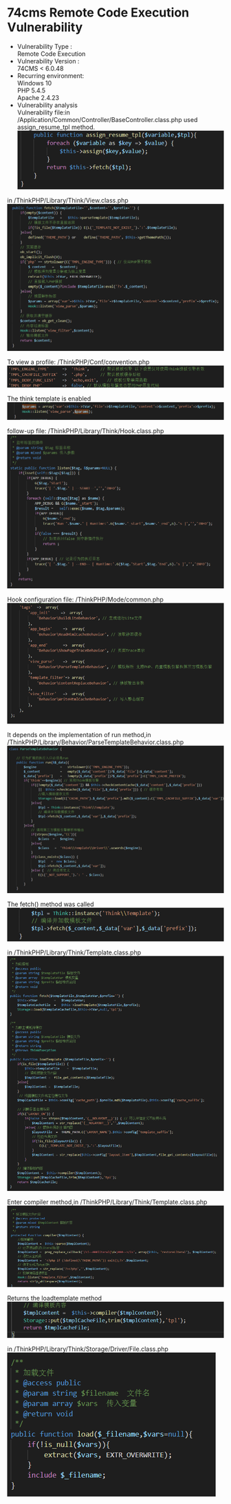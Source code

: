 # 74cms Remote Code Execution Vulnerability
* Vulnerability Type :  
Remote Code Execution  
* Vulnerability Version :  
74CMS < 6.0.48  
* Recurring environment:  
Windows 10  
PHP 5.4.5  
Apache 2.4.23
* Vulnerability analysis  
Vulnerability file:in /Application/Common/Controller/BaseController.class.php used assign_resume_tpl method.    
![image](https://github.com/BigTiger2020/74CMS/blob/main/01.png)

in /ThinkPHP/Library/Think/View.class.php   
![image](https://github.com/BigTiger2020/74CMS/blob/main/02.png)  

To view a profile: /ThinkPHP/Conf/convention.php  
![image](https://github.com/BigTiger2020/74CMS/blob/main/03.png)   

The think template is enabled  
![image](https://github.com/BigTiger2020/74CMS/blob/main/04.png)   

follow-up file: /ThinkPHP/Library/Think/Hook.class.php  
![image](https://github.com/BigTiger2020/74CMS/blob/main/05.png)  

Hook configuration file: /ThinkPHP/Mode/common.php  
![image](https://github.com/BigTiger2020/74CMS/blob/main/06.png)   

It depends on the implementation of run method,in /ThinkPHP/Library/Behavior/ParseTemplateBehavior.class.php  
![image](https://github.com/BigTiger2020/74CMS/blob/main/07.png)  

The fetch() method was called  
![image](https://github.com/BigTiger2020/74CMS/blob/main/08.png)    

in /ThinkPHP/Library/Think/Template.class.php  
![image](https://github.com/BigTiger2020/74CMS/blob/main/09.png)   

Enter compiler method,in /ThinkPHP/Library/Think/Template.class.php   
![image](https://github.com/BigTiger2020/74CMS/blob/main/10.png)  

Returns the loadtemplate method  
![image](https://github.com/BigTiger2020/74CMS/blob/main/11.png)    

in /ThinkPHP/Library/Think/Storage/Driver/File.class.php  
![image](https://github.com/BigTiger2020/74CMS/blob/main/12.png)   


